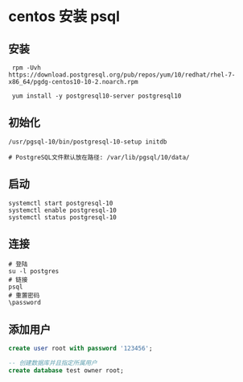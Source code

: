 # centos 安装 psql

## 安装

``` shell
 rpm -Uvh https://download.postgresql.org/pub/repos/yum/10/redhat/rhel-7-x86_64/pgdg-centos10-10-2.noarch.rpm

 yum install -y postgresql10-server postgresql10

```

## 初始化

``` shell
/usr/pgsql-10/bin/postgresql-10-setup initdb

# PostgreSQL文件默认放在路径: /var/lib/pgsql/10/data/
```

## 启动

``` shell
systemctl start postgresql-10
systemctl enable postgresql-10
systemctl status postgresql-10
```

## 连接

``` shell
# 登陆
su -l postgres
# 链接
psql
# 重置密码
\password
```

## 添加用户

``` sql
create user root with password '123456';

-- 创建数据库并且指定所属用户
create database test owner root;
```
